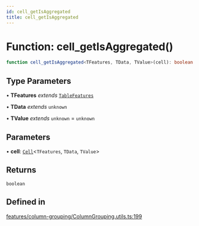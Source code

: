 ```yaml
---
id: cell_getIsAggregated
title: cell_getIsAggregated
---
```


# Function: cell\_getIsAggregated()

```ts
function cell_getIsAggregated<TFeatures, TData, TValue>(cell): boolean
```

## Type Parameters

• **TFeatures** *extends* [`TableFeatures`](../interfaces/tablefeatures.md)

• **TData** *extends* `unknown`

• **TValue** *extends* `unknown` = `unknown`

## Parameters

• **cell**: [`Cell`](../type-aliases/cell.md)\<`TFeatures`, `TData`, `TValue`\>

## Returns

`boolean`

## Defined in

[features/column-grouping/ColumnGrouping.utils.ts:199](https://github.com/TanStack/table/blob/b1e6b79157b0debc7222660572b06c8b857f4605/packages/table-core/src/features/column-grouping/ColumnGrouping.utils.ts#L199)
